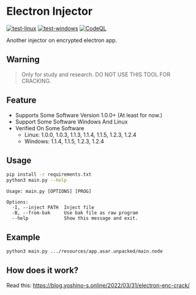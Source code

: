 # Electron Injector
[![test-linux](https://github.com/Yoshino-s/ElectronInjector/actions/workflows/test-linux.yml/badge.svg)](https://github.com/Yoshino-s/ElectronInjector/actions/workflows/test-linux.yml) [![test-windows](https://github.com/Yoshino-s/ElectronInjector/actions/workflows/test-windows.yml/badge.svg)](https://github.com/Yoshino-s/ElectronInjector/actions/workflows/test-windows.yml) [![CodeQL](https://github.com/Yoshino-s/ElectronInjector/actions/workflows/codeql-analysis.yml/badge.svg)](https://github.com/Yoshino-s/ElectronInjector/actions/workflows/codeql-analysis.yml)


Another injector on encrypted electron app.

## Warning

> Only for study and research. DO NOT USE THIS TOOL FOR CRACKING.

## Feature

- Supports Some Software Version 1.0.0+ (At least for now.)
- Support Some Software Windows And Linux
- Verified On Some Software
  - Linux: <!-- Linux-Begin -->1.0.0, 1.0.3, 1.1.3, 1.1.4, 1.1.5, 1.2.3, 1.2.4<!-- Linux-End --><!-- Linux-End --><!-- Linux-End -->
  - Windows: <!-- Windows-Begin -->1.1.4, 1.1.5, 1.2.3, 1.2.4<!-- Windows-End --><!-- Windows-End --><!-- Windows-End --><!-- Windows-End --><!-- Windows-End -->

## Usage

```sh
pip install -r requirements.txt
python3 main.py --help
```

```
Usage: main.py [OPTIONS] [PROG]

Options:
  -I, --inject PATH  Inject file
  -B, --from-bak     Use bak file as raw program
  --help             Show this message and exit.
```

## Example

```sh
python3 main.py .../resources/app.asar.unpacked/main.node
```

## How does it work?

Read this: https://blog.yoshino-s.online/2022/03/31/electron-enc-crack/
